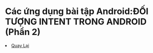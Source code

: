 <h1>Các ứng dụng bài tập Android:ĐỐI TƯỢNG INTENT TRONG ANDROID (Phần 2)</h1>


<li><a href="https://github.com/DuongNhatMinh/AndroidStudio">Quay Lại</a></li>

